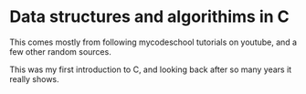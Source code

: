 # Data structures and algorithims in C

This comes mostly from following mycodeschool tutorials on youtube,
and a few other random sources.

This was my first introduction to C, and looking back after so many
years it really shows.
